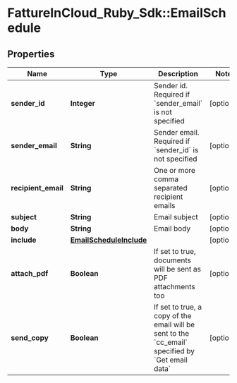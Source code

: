 # FattureInCloud_Ruby_Sdk::EmailSchedule

## Properties

| Name | Type | Description | Notes |
| ---- | ---- | ----------- | ----- |
| **sender_id** | **Integer** | Sender id. Required if &#x60;sender_email&#x60; is not specified | [optional] |
| **sender_email** | **String** | Sender email. Required if &#x60;sender_id&#x60; is not specified | [optional] |
| **recipient_email** | **String** | One or more comma separated recipient emails | [optional] |
| **subject** | **String** | Email subject | [optional] |
| **body** | **String** | Email body | [optional] |
| **include** | [**EmailScheduleInclude**](EmailScheduleInclude.md) |  | [optional] |
| **attach_pdf** | **Boolean** | If set to true, documents will be sent as PDF attachments too | [optional] |
| **send_copy** | **Boolean** | If set to true, a copy of the email will be sent to the &#x60;cc_email&#x60; specified by &#x60;Get email data&#x60; | [optional] |

